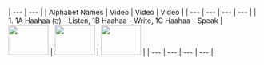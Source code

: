 
| --- | --- |
| Alphabet Names | Video | Video | Video |
| --- | --- | --- | --- |
| 1. 1A Haahaa (ਹ) - Listen, 1B Haahaa - Write, 1C Haahaa - Speak | <a href="http://www.youtube.com/watch?feature=player_embedded&v=DihgCBZ60RA " target="_blank"><img src="http://img.youtube.com/vi/DihgCBZ60RA/0.jpg" width="80" height="60" /></a> | <a href="http://www.youtube.com/watch?feature=player_embedded&v=uMgLC3ed98E " target="_blank"><img src="http://img.youtube.com/vi/uMgLC3ed98E/0.jpg" width="80" height="60" /></a> | <a href="http://www.youtube.com/watch?feature=player_embedded&v=mUzQ_GLBr6U " target="_blank"><img src="http://img.youtube.com/vi/mUzQ_GLBr6U/0.jpg" width="80" height="60" /></a> | 
| --- | --- | --- | --- |

